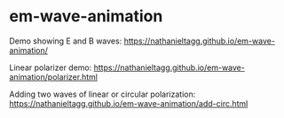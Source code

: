 # em-wave-animation

Demo showing E and B waves:
https://nathanieltagg.github.io/em-wave-animation/

Linear polarizer demo:
https://nathanieltagg.github.io/em-wave-animation/polarizer.html

Adding two waves of linear or circular polarization:
https://nathanieltagg.github.io/em-wave-animation/add-circ.html
